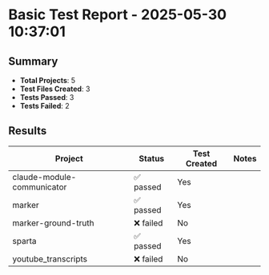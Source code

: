 # Basic Test Report - 2025-05-30 10:37:01

## Summary

- **Total Projects**: 5
- **Test Files Created**: 3
- **Tests Passed**: 3
- **Tests Failed**: 2

## Results

| Project | Status | Test Created | Notes |
|---------|--------|--------------|-------|
| claude-module-communicator | ✅ passed | Yes |  |
| marker | ✅ passed | Yes |  |
| marker-ground-truth | ❌ failed | No |  |
| sparta | ✅ passed | Yes |  |
| youtube_transcripts | ❌ failed | No |  |
